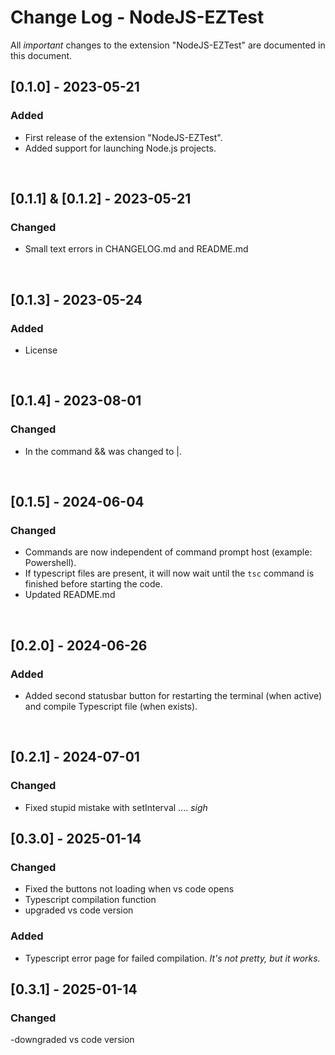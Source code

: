 # Change Log - NodeJS-EZTest

All _important_ changes to the extension "NodeJS-EZTest" are documented in this document.

## [0.1.0] - 2023-05-21

### Added

- First release of the extension "NodeJS-EZTest".
- Added support for launching Node.js projects.

<br>

## [0.1.1] & [0.1.2] - 2023-05-21

### Changed

- Small text errors in CHANGELOG.md and README.md

<br>

## [0.1.3] - 2023-05-24

### Added

- License

<br>

## [0.1.4] - 2023-08-01

### Changed

- In the command && was changed to |.

<br>

## [0.1.5] - 2024-06-04

### Changed

- Commands are now independent of command prompt host (example: Powershell).
- If typescript files are present, it will now wait until the `tsc` command is finished before starting the code.
- Updated README.md

<br>

## [0.2.0] - 2024-06-26

### Added

- Added second statusbar button for restarting the terminal (when active) and compile Typescript file (when exists).

<br>

## [0.2.1] - 2024-07-01

### Changed

- Fixed stupid mistake with setInterval .... _sigh_

## [0.3.0] - 2025-01-14

### Changed

- Fixed the buttons not loading when vs code opens
- Typescript compilation function
- upgraded vs code version

### Added

- Typescript error page for failed compilation. _It's not pretty, but it works._

## [0.3.1] - 2025-01-14

### Changed

-downgraded vs code version
